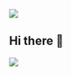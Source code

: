 <img src="https://capsule-render.vercel.app/api?type=waving&color=ADD8E6&height=100&section=header" />

## Hi there 👋

<!--
**BBOLBBOL/BBOLBBOL** is a ✨ _special_ ✨ repository because its `README.md` (this file) appears on your GitHub profile.

Here are some ideas to get you started:

- 🔭 I’m currently working on ...
- 🌱 I’m currently learning ...
- 👯 I’m looking to collaborate on ...
- 🤔 I’m looking for help with ...
- 💬 Ask me about ...
- 📫 How to reach me: ...
- 😄 Pronouns: ...
- ⚡ Fun fact: ...
-->

<img src="https://capsule-render.vercel.app/api?type=waving&color=ADD8E6&height=100&section=footer" />
